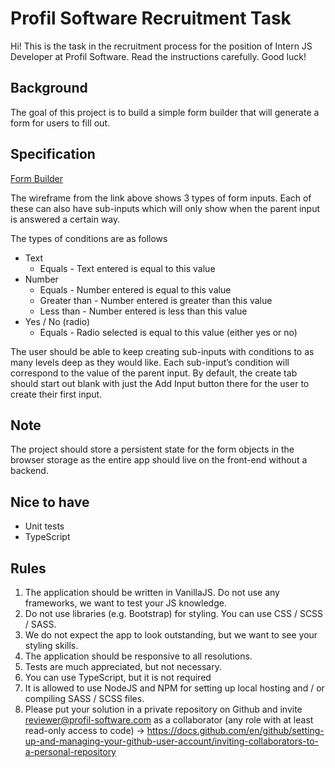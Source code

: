 
# Profil Software Recruitment Task

Hi! This is the task in the recruitment process for the position of Intern JS Developer at Profil Software. Read the instructions carefully.  Good luck!


## Background

The goal of this project is to build a simple form builder that will generate a form for users to fill out.


## Specification

[Form Builder](./formbuilder.pdf)

The wireframe from the link above shows 3 types of form inputs. Each of these can also have sub-inputs which will only show when the parent input is answered a certain way. 

The types of conditions are as follows
* Text
    * Equals - Text entered is equal to this value
* Number
    * Equals - Number entered is equal to this value
    * Greater than - Number entered is greater than this value
    * Less than - Number entered is less than this value
* Yes / No (radio)
    * Equals - Radio selected is equal to this value (either yes or no)

The user should be able to keep creating sub-inputs with conditions to as many levels deep as they would like. Each sub-input’s condition will correspond to the value of the parent input. By default, the create tab should start out blank with just the Add Input button there for the user to create their first input.

## Note

The project should store a persistent state for the form objects in the browser storage as the entire app should live on the front-end without a backend.


## Nice to have
*  Unit tests
*  TypeScript

## Rules

1) The application should be written in VanillaJS. Do not use any frameworks, we want to test your JS knowledge.
2) Do not use libraries (e.g. Bootstrap) for styling. You can use CSS / SCSS / SASS.
3) We do not expect the app to look outstanding, but we want to see your styling skills.
4) The application should be responsive to all resolutions.
5) Tests are much appreciated, but not necessary.
6) You can use TypeScript, but it is not required
7) It is allowed to use NodeJS and NPM for setting up local hosting and / or compiling SASS / SCSS files.
8) Please put your solution in a private repository on Github and invite reviewer@profil-software.com as a collaborator (any role with at least read-only access to code) -> https://docs.github.com/en/github/setting-up-and-managing-your-github-user-account/inviting-collaborators-to-a-personal-repository
